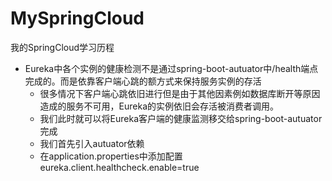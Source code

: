 # MySpringCloud
我的SpringCloud学习历程
* Eureka中各个实例的健康检测不是通过spring-boot-autuator中/health端点完成的。而是依靠客户端心跳的额方式来保持服务实例的存活
  * 很多情况下客户端心跳依旧进行但是由于其他因素例如数据库断开等原因造成的服务不可用，Eureka的实例依旧会存活被消费者调用。
  * 我们此时就可以将Eureka客户端的健康监测移交给spring-boot-autuator完成
  * 我们首先引入autuator依赖
  * 在application.properties中添加配置eureka.client.healthcheck.enable=true
